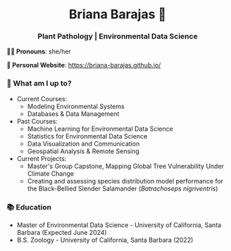 <h1 align="center"> Briana Barajas 🐛 </h1>
<h3 align="center">Plant Pathology | Environmental Data Science </h3>

**👩‍💻 Pronouns**: she/her

**📝 Personal Website**: https://briana-barajas.github.io/

### 🌱 What am I up to?
- Current Courses:
  - Modeling Environmental Systems
  - Databases & Data Management
- Past Courses:
    - Machine Learning for Environmental Data Science
    - Statistics for Environmental Data Science
    - Data Visualization and Communication
    - Geospatial Analysis & Remote Sensing
- Current Projects:
    - Master's Group Capstone, Mapping Global Tree Vulnerability Under Climate Change
    - Creating and assessing species distribution model performance for the Black-Bellied Slender Salamander (*Batrachoseps nigriventris*)

### 📚 Education
- Master of Environmental Data Science - University of California, Santa Barbara (Expected June 2024)
- B.S. Zoology - University of California, Santa Barbara (2022)


<!--
**bbarajas429/bbarajas429** is a ✨ _special_ ✨ repository because its `README.md` (this file) appears on your GitHub profile.

Here are some ideas to get you started:

- 🔭 I’m currently working on ...
- 🌱 I’m currently learning ...
- 👯 I’m looking to collaborate on ...
- 🤔 I’m looking for help with ...
- 💬 Ask me about ...
- 📫 How to reach me: ...
- 😄 Pronouns: ...
- ⚡ Fun fact: ...
-->
